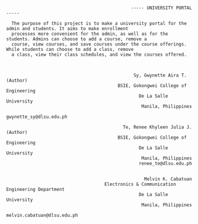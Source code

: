                                                    ----- UNIVERSITY PORTAL -----

      The purpose of this project is to make a university portal for the admin and students. It aims to make enrollment
      processes more convenient for the admin, as well as for the students. Admins can choose to add a course, remove a
      course, view courses, and save courses under the course offerings. While students can choose to add a class, remove
      a class, view their class schedules, and view the courses offered.


                                                      
                                                    Sy, Gwynette Aira T. (Author)
                                              BSIE, Gokongwei College of Engineering
                                                      De La Salle University
                                                       Manila, Philippines
                                                    gwynette_sy@dlsu.edu.ph

                                                Te, Renee Khyleen Julia J. (Author)
                                              BSIE, Gokongwei College of Engineering
                                                      De La Salle University
                                                       Manila, Philippines
                                                      renee_te@dlsu.edu.ph
                                                        
                                                                                                              
                                                        Melvin K. Cabatuan                                                              
                                         Electronics & Communication Engineering Department
                                                      De La Salle University
                                                       Manila, Philippines
                                                   melvin.cabatuan@dlsu.edu.ph
